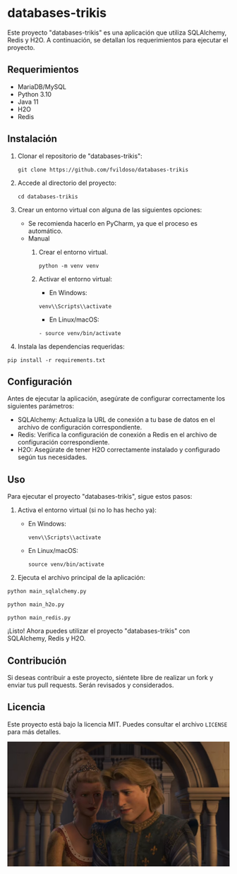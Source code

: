 # databases-trikis

Este proyecto "databases-trikis" es una aplicación que utiliza SQLAlchemy, Redis y H2O. A continuación, se detallan los
requerimientos para ejecutar el proyecto.

## Requerimientos

- MariaDB/MySQL
- Python 3.10
- Java 11
- H2O
- Redis

## Instalación

1. Clonar el repositorio de "databases-trikis":

    ```
    git clone https://github.com/fvildoso/databases-trikis
    ```
2. Accede al directorio del proyecto:
    ```
    cd databases-trikis
    ```
3. Crear un entorno virtual con alguna de las siguientes opciones: 
   - Se recomienda hacerlo en PyCharm, ya que el proceso es automático.
   - Manual
      1. Crear el entorno virtual.
          ```
          python -m venv venv
          ```
    
      2. Activar el entorno virtual:
         - En Windows:
         ```
         venv\\Scripts\\activate
         ```
         - En Linux/macOS:
         ```
         - source venv/bin/activate
         ```

4. Instala las dependencias requeridas:
```
pip install -r requirements.txt
```
## Configuración
Antes de ejecutar la aplicación, asegúrate de configurar correctamente los siguientes parámetros:
    
- SQLAlchemy: Actualiza la URL de conexión a tu base de datos en el archivo de configuración correspondiente.
- Redis: Verifica la configuración de conexión a Redis en el archivo de configuración correspondiente.
- H2O: Asegúrate de tener H2O correctamente instalado y configurado según tus necesidades.

## Uso
Para ejecutar el proyecto "databases-trikis", sigue estos pasos:

1. Activa el entorno virtual (si no lo has hecho ya):

    - En Windows:
        ```
        venv\\Scripts\\activate
        ```
    - En Linux/macOS:
        ```
        source venv/bin/activate
        ```

2. Ejecuta el archivo principal de la aplicación:
```
python main_sqlalchemy.py
```
```
python main_h2o.py
```
```
python main_redis.py
```
 
¡Listo! Ahora puedes utilizar el proyecto "databases-trikis" con SQLAlchemy, Redis y H2O.

## Contribución
Si deseas contribuir a este proyecto, siéntete libre de realizar un fork y enviar tus pull requests. Serán revisados y considerados.

## Licencia
Este proyecto está bajo la licencia MIT. Puedes consultar el archivo `LICENSE` para más detalles.

<img src="random/img.png" alt="random">
